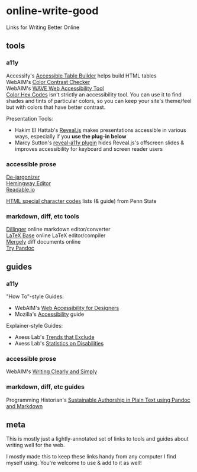 # online-write-good

Links for Writing Better Online  

## tools  

### a11y  

Accessify's [Accessible Table Builder](http://accessify.com/tools-and-wizards/accessibility-tools/table-builder/) helps build HTML tables  
WebAIM's [Color Contrast Checker](https://webaim.org/resources/contrastchecker/)  
WebAIM's [WAVE Web Accessibility Tool](http://wave.webaim.org)  
[Color Hex Codes](http://www.color-hex.com) isn't strictly an accessibility tool. You can use it to find shades and tints of particular colors, so you can keep your site's theme/feel but with colors that have better contrast.  

Presentation Tools:  
- Hakim El Hattab's [Reveal.js](http://lab.hakim.se/reveal-js/) makes presentations accessible in various ways, especially if you **use the plug-in below**  
- Marcy Sutton's [reveal-a11y plugin](https://github.com/marcysutton/reveal-a11y) hides Reveal.js's offscreen slides & improves accessibility for keyboard and screen reader users  

### accessible prose  

[De-jargonizer](http://scienceandpublic.com)  
[Hemingway Editor](http://www.hemingwayapp.com)  
[Readable.io](https://readable.io/text/)  
  
[HTML special character codes](http://sites.psu.edu/symbolcodes/codehtml/) lists (& guide) from Penn State   

### markdown, diff, etc tools  

[Dillinger](https://dillinger.io) online markdown editor/converter  
[LaTeX Base](https://latexbase.com) online LaTeX editor/compiler  
[Mergely](http://www.mergely.com/editor) diff documents online  
[Try Pandoc](http://pandoc.org/try/)  

## guides  

### a11y  

"How To"-style Guides:  
- WebAIM's [Web Accessibility for Designers](https://webaim.org/resources/designers/)  
- Mozilla's [Accessibility](https://developer.mozilla.org/en-US/docs/Web/Accessibility) guide  

Explainer-style Guides:  
- Axess Lab's [Trends that Exclude](https://axesslab.com/trends/)  
- Axess Lab's [Statistics on Disabilities](https://axesslab.com/statistics-on-disabilities/)  

### accessible prose  

WebAIM's [Writing Clearly and Simply](https://webaim.org/techniques/writing/)  

### markdown, diff, etc guides  

Programming Historian's [Sustainable Authorship in Plain Text using Pandoc and Markdown](https://programminghistorian.org/lessons/sustainable-authorship-in-plain-text-using-pandoc-and-markdown)  

## meta  

This is mostly just a lightly-annotated set of links to tools and guides about writing well for the web.  

I mostly made this to keep these links handy from any computer I find myself using. You're welcome to use & add to it as well!  
